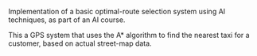 Implementation of a basic optimal-route selection system using AI techniques,
as part of an AI course.

This a GPS system that uses the A* algorithm to find the nearest taxi for a customer, based on actual street-map data.
